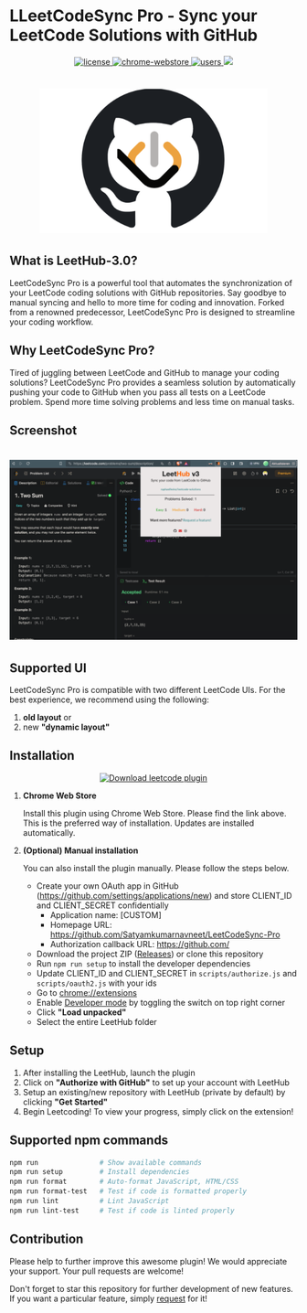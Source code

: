 
# LLeetCodeSync Pro - Sync your LeetCode Solutions with GitHub

<p align="center">
  <a href="https://github.com/raphaelheinz/LeetHub-3.0/blob/main/LICENSE">
    <img src="https://img.shields.io/badge/license-MIT-blue.svg" alt="license"/>
  </a>
  <a href="https://chromewebstore.google.com/u/1/detail/leethub-v3/kdkgpjpenaeoodajljkflmlnkoihkmda">
    <img src="https://img.shields.io/chrome-web-store/v/kdkgpjpenaeoodajljkflmlnkoihkmda.svg" alt="chrome-webstore"/>
  </a>
  <a href="https://chromewebstore.google.com/u/1/detail/leethub-v3/kdkgpjpenaeoodajljkflmlnkoihkmda">
    <img src="https://img.shields.io/chrome-web-store/d/kdkgpjpenaeoodajljkflmlnkoihkmda.svg" alt="users">
  </a>
  <a href="https://github.com/raphaelheinz/LeetHub-3.0/graphs/contributors" alt="Contributors">
    <img src="https://img.shields.io/github/contributors/raphaelheinz/LeetHub-3.0" />
  </a>
</p>
<h1 align="center">
    <img src="assets/octocode.png" alt="LeetHub v3" width="400">
</h1>


## What is LeetHub-3.0?

LeetCodeSync Pro is a powerful tool that automates the synchronization of your LeetCode coding solutions with GitHub repositories. Say goodbye to manual syncing and hello to more time for coding and innovation. Forked from a renowned predecessor, LeetCodeSync Pro is designed to streamline your coding workflow.


## Why LeetCodeSync Pro?

Tired of juggling between LeetCode and GitHub to manage your coding solutions? LeetCodeSync Pro provides a seamless solution by automatically pushing your code to GitHub when you pass all tests on a LeetCode problem. Spend more time solving problems and less time on manual tasks.

## Screenshot

<h1 align="center">
    <img src="assets/extension/4.png" alt="leetcode view" width="800">
</h1>

## Supported UI

LeetCodeSync Pro is compatible with two different LeetCode UIs. For the best experience, we recommend using the following:

1. **old layout** or
2. new **"dynamic layout"**

## Installation

<div align="center">
    <a href="https://chromewebstore.google.com/u/1/detail/leethub-v3/kdkgpjpenaeoodajljkflmlnkoihkmda" rel="Download leetcode plugin">
        <img src="https://embedsignage.com/wp-content/uploads/2016/04/embed-signage-chromeos-web-store-button.png" alt="Download leetcode plugin" width="300" />
    </a>
</div>

1. **Chrome Web Store**

    Install this plugin using Chrome Web Store. Please find the link above. This is the preferred way of installation. Updates are installed automatically.


2. **(Optional) Manual installation**

    You can also install the plugin manually. Please follow the steps below.

    * Create your own OAuth app in GitHub (https://github.com/settings/applications/new) and store CLIENT_ID and CLIENT_SECRET confidentially
        * Application name: [CUSTOM]
        * Homepage URL: https://github.com/Satyamkumarnavneet/LeetCodeSync-Pro
        * Authorization callback URL: https://github.com/
    * Download the project ZIP (<a href="https://github.com/raphaelheinz/LeetHub-3.0/releases">Releases</a>) or clone this repository
    * Run ```npm run setup``` to install the developer dependencies
    * Update CLIENT_ID and CLIENT_SECRET in ```scripts/authorize.js``` and ```scripts/oauth2.js``` with your ids
    * Go to <a href="chrome://extensions">chrome://extensions</a>
    * Enable <a href="https://www.mstoic.com/enable-developer-mode-in-chrome/">Developer mode</a> by toggling the switch on top right corner
    * Click **"Load unpacked"**
    * Select the entire LeetHub folder


## Setup

1. After installing the LeetHub, launch the plugin
2. Click on **"Authorize with GitHub"** to set up your account with LeetHub
3. Setup an existing/new repository with LeetHub (private by default) by clicking **"Get Started"**
4. Begin Leetcoding! To view your progress, simply click on the extension!


## Supported npm commands

```bash
npm run               # Show available commands
npm run setup         # Install dependencies
npm run format        # Auto-format JavaScript, HTML/CSS
npm run format-test   # Test if code is formatted properly
npm run lint          # Lint JavaScript
npm run lint-test     # Test if code is linted properly
```

## Contribution

Please help to further improve this awesome plugin! We would appreciate your support. Your pull requests are welcome!

Don't forget to star this repository for further development of new features. If you want a particular feature, simply [request](https://github.com/raphaelheinz/LeetHub-3.0/labels/feature) for it!

